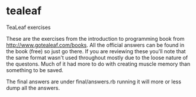 tealeaf
=======

TeaLeaf exercises

These are the exercises from the introduction to programming book from http://www.gotealeaf.com/books. All the official answers can be found in the book (free) so just go there. If you are reviewing these you'll note that the same format wasn't used throughout mostly due to the loose nature of the questons. Much of it had more to do with creating muscle memory than something to be saved.

The final answers are under final/answers.rb running it will more or less dump all the answers. 